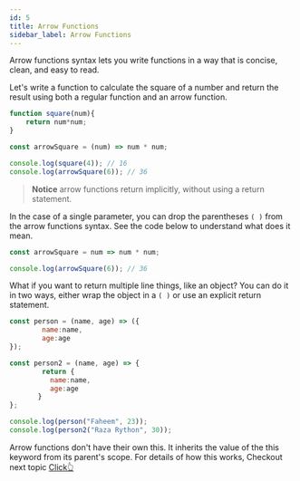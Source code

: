 ```yaml
---
id: 5
title: Arrow Functions
sidebar_label: Arrow Functions
---
```


Arrow functions syntax lets you write functions in a way that is concise, clean, and easy to read.

Let's write a function to calculate the square of a number and return the result using both a regular function and an arrow function.

```javascript
function square(num){
    return num*num;
}

const arrowSquare = (num) => num * num;

console.log(square(4)); // 16
console.log(arrowSquare(6)); // 36
```

> **Notice** arrow functions return implicitly, without using a return statement.

In the case of a single parameter, you can drop the parentheses `( )` from the arrow functions syntax. See the code below to understand what does it mean.

```javascript
const arrowSquare = num => num * num;

console.log(arrowSquare(6)); // 36

```
What if you want to return multiple line things, like an object? You can do it in two ways, either wrap the object in a `( )` or use an explicit return statement.

```javascript
const person = (name, age) => ({
        name:name,
        age:age
});

const person2 = (name, age) => {
        return {
          name:name,
          age:age
       }
};

console.log(person("Faheem", 23)); 
console.log(person2("Raza Rython", 30));
```
Arrow functions don't have their own this. It inherits the value of the this keyword from its parent's scope. For details of how this works, Checkout next topic [Click👆](/docs/ES6/6/)